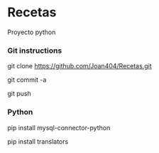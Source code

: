 # Recetas
Proyecto python


### Git instructions
git clone https://github.com/Joan404/Recetas.git

git commit -a

git push


### Python
pip install mysql-connector-python

pip install translators
